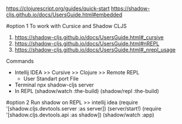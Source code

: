 https://clojurescript.org/guides/quick-start
https://shadow-cljs.github.io/docs/UsersGuide.html#embedded

#option 1
To work with Cursice and Shadow CLJS
1. https://shadow-cljs.github.io/docs/UsersGuide.html#_cursive
2. https://shadow-cljs.github.io/docs/UsersGuide.html#nREPL
3. https://shadow-cljs.github.io/docs/UsersGuide.html#_nrepl_usage

Commands
- Intellij IDEA >> Cursive >> Clojure >> Remote REPL
  - User Standart port File
- Terminal
npx shadow-cljs server
- In REPL
(shadow/watch :the-build)
(shadow/repl :the-build)

#option 2
Run shadow on REPL >> intellij idea
(require '[shadow.cljs.devtools.server :as server])
(server/start!)
(require '[shadow.cljs.devtools.api :as shadow])
(shadow/watch :app)
